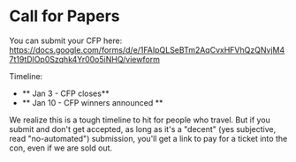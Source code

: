 # Call for Papers

You can submit your CFP here: https://docs.google.com/forms/d/e/1FAIpQLSeBTm2AqCvxHFVhQzQNvjM47t19tDlOp0Szqhk4Yr00o5iNHQ/viewform

Timeline:

- ** Jan 3 - CFP closes**
- ** Jan 10 - CFP winners announced **

We realize this is a tough timeline to hit for people who travel. But if you submit and don't get accepted, as long as it's a "decent" (yes subjective, read "no-automated") submission, you'll get a link to pay for a ticket into the con, even if we are sold out.
